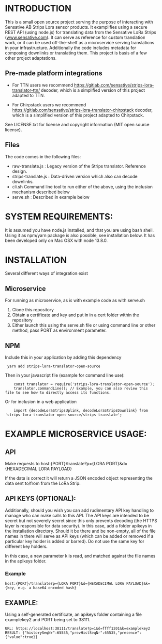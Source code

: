 # INTRODUCTION
This is a small open source project serving the purpose of interacting with Sensative AB 
Strips Lora sensor products. It examplifies using a secure REST API (using node.js) for translating 
data from the Sensative LoRa Strips (www.sensative.com). It can serve as reference for custom
translation work, or it can be used off-the-shelf as a microservice serving translations in 
your infrastructure. Additionally the code includes metadata for composing downlinks or 
translating them. This project is basis of a few other project adaptations.

## Pre-made platform integrations

* For TTN users we recommend https://gitlab.com/sensative/strips-lora-translator-ttn/
decoder, which is a simplified version of this project adapted to TTN.

* For Chirpstack users we recommend https://gitlab.com/sensative/strips-lora-translator-chirpstack
decoder, which is a simplified version of this project adapted to Chirpstack.

See LICENSE.txt for license and copyright information (MIT open source license).

## Files
The code comes in the following files:
  * raw-translate.js : Legacy version of the Strips translator. Reference design.
  * strips-translate.js : Data-driven version which also can decode downlinks.
  * cli.sh Command line tool to run either of the above, using the inclusion mechanism described below
  * serve.sh : Described in example below

# SYSTEM REQUIREMENTS:
It is assumed you have node.js installed, and that you are using bash shell. 
Using it as npm/yarn package is also possible, see installation below.
It has been developed only on Mac OSX with node 13.8.0.

# INSTALLATION

Several different ways of integration exist

## Microservice

For running as microservice, as is with example code as with serve.sh
1. Clone this repository
2. Obtain a certificate and key and put in in a cert folder within the repository
3. Either launch this using the serve.sh file or using command line or other method, pass PORT 
as environment parameter.

## NPM
Include this in your application by adding this dependency

```
 yarn add strips-lora-translator-open-source
```

  Then in your javascript file (example for command line use):

```
    const translator = require('strips-lora-translator-open-source');
    translator.commandLine(); // Example, you can also review this file to see how to directly access its functions.
```

  Or for inclusion in a web application

```
    import {decodeLoraStripsUplink, decodeLoraStripsDownlink} from 'strips-lora-translator-open-source/strips-translate';
```
    

# EXAMPLE MICROSERVICE USAGE:

## API

Make requests to host:{PORT}/translate?p={LORA PORT}&d={HEXADECIMAL LORA PAYLOAD}

If the data is correct it will return a JSON encoded object representing the data sent to/from from the 
LoRa Strip.

## API KEYS (OPTIONAL):

Additionally, should you wish you can add rudimentary API key handling to manage who can make 
calls to this API. The API keys are intended to be secret but not severely secret since this 
only prevents decoding (the HTTPS layer is responsible for data security). In this case, add a 
folder apikeys in the installation directory. Should it be there and be non-empty, all of the 
file names in there will serve as API keys (which can be added or removed if a particular key 
holder is added or barred). Do not use the same key for different key holders.

In this case, a new parameter k is read, and matched against the file names in the apikeys 
folder.

### Example
```
host:{PORT}/translate?p={LORA PORT}&d={HEXADECIMAL LORA PAYLOAD}&k={key, e.g. a base64 encoded hash}
```

## EXAMPLE:

Using a self-generated certificate, an apikeys folder containing a file examplekey2 and PORT 
being set to 38111.

```
URL: https://localhost:38111/translate?p=1&d=ffff1201&k=examplekey2
RESULT: {"historySeqNr":65535,"prevHistSeqNr":65535,"presence":{"value":true}}
```
